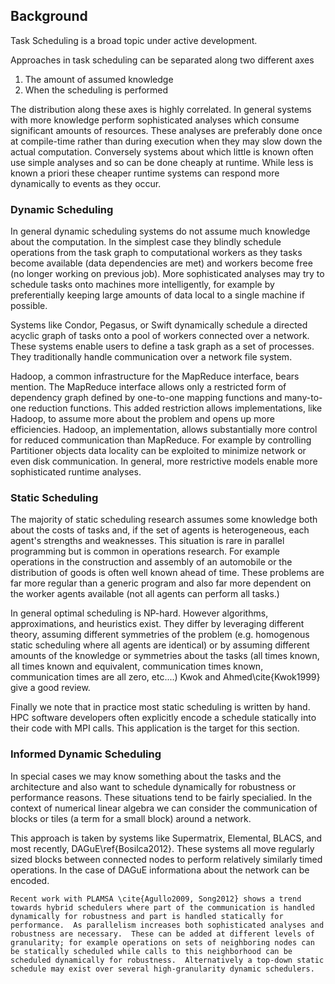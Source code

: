 
Background
----------

Task Scheduling is a broad topic under active development.  

Approaches in task scheduling can be separated along two different axes

1.  The amount of assumed knowledge
2.  When the scheduling is performed

The distribution along these axes is highly correlated.  In general systems with more knowledge perform sophisticated analyses which consume significant amounts of resources.  These analyses are preferably done once at compile-time rather than during execution when they may slow down the actual computation.  Conversely systems about which little is known often use simple analyses and so can be done cheaply at runtime.  While less is known a priori these cheaper runtime systems can respond more dynamically to events as they occur.


### Dynamic Scheduling 

In general dynamic scheduling systems do not assume much knowledge about the computation.  In the simplest case they blindly schedule operations from the task graph to computational workers as they tasks become available (data dependencies are met) and workers become free (no longer working on previous job).  More sophisticated analyses may try to schedule tasks onto machines more intelligently, for example by preferentially keeping large amounts of data local to a single machine if possible.

Systems like Condor, Pegasus, or Swift dynamically schedule a directed acyclic graph of tasks onto a pool of workers connected over a network.  These systems enable users to define a task graph as a set of processes.  They traditionally handle communication over a network file system.

Hadoop, a common infrastructure for the MapReduce interface, bears mention.  The MapReduce interface allows only a restricted form of dependency graph defined by one-to-one mapping functions and many-to-one reduction functions.  This added restriction allows implementations, like Hadoop, to assume more about the problem and opens up more efficiencies.  Hadoop, an implementation, allows substantially more control for reduced communication than MapReduce.  For example by controlling Partitioner objects data locality can be exploited to minimize network or even disk communication.  In general, more restrictive models enable more sophisticated runtime analyses.


### Static Scheduling 

The majority of static scheduling research assumes some knowledge both about the costs of tasks and, if the set of agents is heterogeneous, each agent's strengths and weaknesses.  This situation is rare in parallel programming but is common in operations research.  For example operations in the construction and assembly of an automobile or the distribution of goods is often well known ahead of time.  These problems are far more regular than a generic program and also far more dependent on the worker agents available (not all agents can perform all tasks.)

In general optimal scheduling is NP-hard.  However algorithms, approximations, and heuristics exist.  They differ by leveraging different theory, assuming different symmetries of the problem (e.g. homogenous static scheduling where all agents are identical) or by assuming different amounts of the knowledge or symmetries about the tasks (all times known, all times known and equivalent, communication times known, communication times are all zero, etc....)  Kwok and Ahmed\cite{Kwok1999} give a good review.

Finally we note that in practice most static scheduling is written by hand.  HPC software developers often explicitly encode a schedule statically into their code with MPI calls.  This application is the target for this section.


### Informed Dynamic Scheduling

In special cases we may know something about the tasks and the architecture and also want to schedule dynamically for robustness or performance reasons.   These situations tend to be fairly specialied.   In the context of numerical linear algebra we can consider the communication of blocks or tiles (a term for a small block) around a network.

This approach is taken by systems like Supermatrix, Elemental, BLACS, and most recently, DAGuE\ref{Bosilca2012}.  These systems all move regularly sized blocks between connected nodes to perform relatively similarly timed operations.  In the case of DAGuE informationa about the network can be encoded.

    Recent work with PLAMSA \cite{Agullo2009, Song2012} shows a trend towards hybrid schedulers where part of the communication is handled dynamically for robustness and part is handled statically for performance.  As parallelism increases both sophisticated analyses and robustness are necessary.  These can be added at different levels of granularity; for example operations on sets of neighboring nodes can be statically scheduled while calls to this neighborhood can be scheduled dynamically for robustness.  Alternatively a top-down static schedule may exist over several high-granularity dynamic schedulers.
